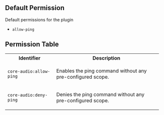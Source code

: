 ## Default Permission

Default permissions for the plugin

- `allow-ping`

## Permission Table

<table>
<tr>
<th>Identifier</th>
<th>Description</th>
</tr>


<tr>
<td>

`core-audio:allow-ping`

</td>
<td>

Enables the ping command without any pre-configured scope.

</td>
</tr>

<tr>
<td>

`core-audio:deny-ping`

</td>
<td>

Denies the ping command without any pre-configured scope.

</td>
</tr>
</table>

